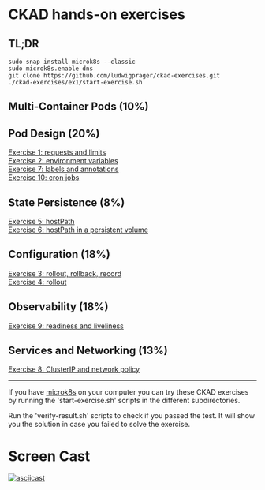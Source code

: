 # CKAD hands-on exercises

## TL;DR
```
sudo snap install microk8s --classic
sudo microk8s.enable dns
git clone https://github.com/ludwigprager/ckad-exercises.git
./ckad-exercises/ex1/start-exercise.sh 
```

## Multi-Container Pods (10%)
## Pod Design (20%)
[Exercise  1: requests and limits](./ex1/)  
[Exercise  2: environment variables](./ex2/)  
[Exercise  7: labels and annotations](./ex7/)  
[Exercise 10: cron jobs](./ex10/)  
## State Persistence (8%)
[Exercise  5: hostPath](./ex5/)  
[Exercise  6: hostPath in a persistent volume](./ex6/)  
## Configuration (18%)
[Exercise  3: rollout, rollback, record](./ex3/)  
[Exercise  4: rollout](./ex4/)  
## Observability (18%)
[Exercise  9: readiness and liveliness](./ex9/)  
## Services and Networking (13%)
[Exercise  8: ClusterIP and network policy](./ex8/)  

---

If you have [microk8s](https://microk8s.io/) on your computer you can try these CKAD
exercises by running the 'start-exercise.sh' scripts in the different subdirectories.  

Run the 'verify-result.sh' scripts to check if you passed the test.
It will show you the solution in case you failed to solve the exercise.

# Screen Cast
[![asciicast](ex1/ex1.png)](https://asciinema.org/a/404891)
